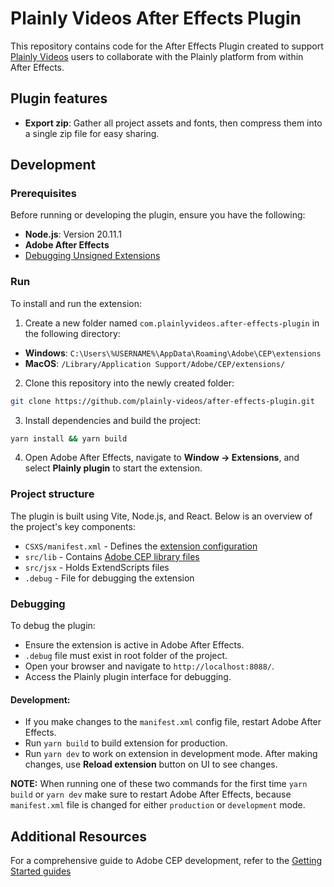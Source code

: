 # Plainly Videos After Effects Plugin

This repository contains code for the After Effects Plugin created to support [Plainly Videos](https://plainlyvideos.com) users to collaborate with the Plainly platform from within After Effects.

## Plugin features
* **Export zip**: Gather all project assets and fonts, then compress them into a single zip file for easy sharing.

## Development
### Prerequisites
Before running or developing the plugin, ensure you have the following:
* **Node.js**: Version 20.11.1
* **Adobe After Effects**
* [Debugging Unsigned Extensions](https://github.com/Adobe-CEP/CEP-Resources/blob/master/CEP_11.x/Documentation/CEP%2011.1%20HTML%20Extension%20Cookbook.md#debugging-unsigned-extensions)

### Run
To install and run the extension:
1. Create a new folder named `com.plainlyvideos.after-effects-plugin` in the following directory:
  * **Windows**: `C:\Users\%USERNAME%\AppData\Roaming\Adobe\CEP\extensions`
  * **MacOS**: `/Library/Application Support/Adobe/CEP/extensions/`
2. Clone this repository into the newly created folder:
```bash
git clone https://github.com/plainly-videos/after-effects-plugin.git
```
3. Install dependencies and build the project:
```bash
yarn install && yarn build
```
4. Open Adobe After Effects, navigate to **Window -> Extensions**, and select **Plainly plugin** to start the extension.

### Project structure
The plugin is built using Vite, Node.js, and React. Below is an overview of the project's key components:
* `CSXS/manifest.xml` - Defines the [extension configuration](https://github.com/Adobe-CEP/Getting-Started-guides?tab=readme-ov-file#2-configure-your-extension-in-manifestxml)
* `src/lib`           - Contains [Adobe CEP library files](https://github.com/Adobe-CEP/CEP-Resources/tree/master/CEP_11.x)
* `src/jsx`           - Holds ExtendScripts files
* `.debug`            - File for debugging the extension

### Debugging
To debug the plugin:
* Ensure the extension is active in Adobe After Effects.
* `.debug` file must exist in root folder of the project.
* Open your browser and navigate to `http://localhost:8088/`.
* Access the Plainly plugin interface for debugging.

#### Development:
* If you make changes to the `manifest.xml` config file, restart Adobe After Effects.
* Run `yarn build` to build extension for production.
* Run `yarn dev` to work on extension in development mode. After making changes, use **Reload extension** button on UI to see changes.

**NOTE:** When running one of these two commands for the first time `yarn build` or `yarn dev` make sure to restart Adobe After Effects, because `manifest.xml` file is changed for either `production` or `development` mode.

## Additional Resources
For a comprehensive guide to Adobe CEP development, refer to the [Getting Started guides](https://github.com/Adobe-CEP/Getting-Started-guides)
